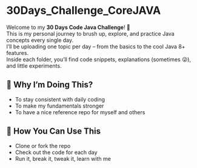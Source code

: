 # 30Days_Challenge_CoreJAVA
Welcome to my **30 Days Code Java Challenge**! 🚀  
This is my personal journey to brush up, explore, and practice Java concepts every single day.  
I’ll be uploading one topic per day – from the basics to the cool Java 8+ features.  
Inside each folder, you’ll find code snippets, explanations (sometimes 😜), and little experiments.

## 🙌 Why I’m Doing This?
- To stay consistent with daily coding  
- To make my fundamentals stronger  
- To have a nice reference repo for myself and others  

## 🤝 How You Can Use This
- Clone or fork the repo  
- Check out the code for each day  
- Run it, break it, tweak it, learn with me  
